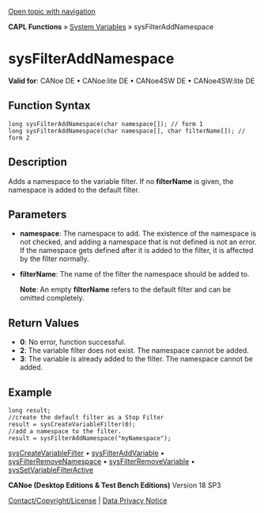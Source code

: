 [Open topic with navigation](../../../../../CANoeDEFamily.htm#Topics/CAPLFunctions/SystemVariables/Functions/CAPLfunctionSysFilterAddNamespace.md)

**CAPL Functions** » [System Variables](../CAPLfunctionsSystemVariablesOverview.md) » sysFilterAddNamespace

# sysFilterAddNamespace

**Valid for**: CANoe DE • CANoe:lite DE • CANoe4SW DE • CANoe4SW:lite DE

## Function Syntax

```plaintext
long sysFilterAddNamespace(char namespace[]); // form 1
long sysFilterAddNamespace(char namespace[], char filterName[]); // form 2
```

## Description

Adds a namespace to the variable filter. If no **filterName** is given, the namespace is added to the default filter.

## Parameters

- **namespace**: The namespace to add. The existence of the namespace is not checked, and adding a namespace that is not defined is not an error. If the namespace gets defined after it is added to the filter, it is affected by the filter normally.

- **filterName**: The name of the filter the namespace should be added to.

  **Note**: An empty **filterName** refers to the default filter and can be omitted completely.

## Return Values

- **0**: No error, function successful.
- **2**: The variable filter does not exist. The namespace cannot be added.
- **3**: The variable is already added to the filter. The namespace cannot be added.

## Example

```plaintext
long result;
//create the default filter as a Stop Filter
result = sysCreateVariableFilter(0);
//add a namespace to the filter.
result = sysFilterAddNamespace("myNamespace");
```

[sysCreateVariableFilter](CAPLfunctionSysCreateVariableFilter.md) • [sysFilterAddVariable](CAPLfunctionSysFilterAddVariable.md) • [sysFilterRemoveNamespace](CAPLfunctionSysFilterRemoveNamespace.md) • [sysFilterRemoveVariable](CAPLfunctionSysFilterRemoveVariable.md) • [sysSetVariableFilterActive](CAPLfunctionSysSetVariableFilterActive.md)

**CANoe (Desktop Editions & Test Bench Editions)** Version 18 SP3

[Contact/Copyright/License](../../../Shared/ContactCopyrightLicense.md) | [Data Privacy Notice](https://www.vector.com/int/en/company/get-info/privacy-policy/)
